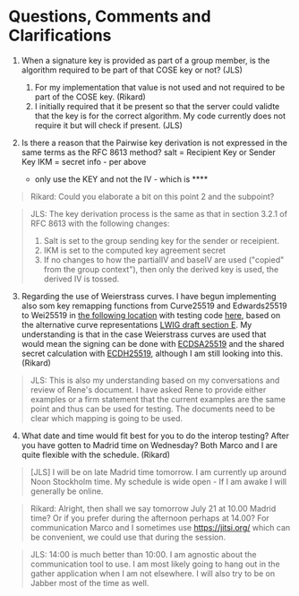 # Questions, Comments and Clarifications

1. When a signature key is provided as part of a group member, is the algorithm required to be part of that COSE key or not?  (JLS)
    1. For my implementation that value is not used and not required to be part of the COSE key. (Rikard)
    2. I initially required that it be present so that the server could validte that the key is for the correct algorithm.  My code currently does not require it but will check if present. (JLS)

2. Is there a reason that the Pairwise key derivation is not expressed in the same terms as the RFC 8613 method?
   salt = Recipient Key or Sender Key
   IKM = secret
   info - per above
   - only use the KEY and not the IV - which is ****

> Rikard: Could you elaborate a bit on this point 2 and the subpoint?

> JLS:  The key derivation process is the same as that in section 3.2.1 of RFC 8613 with the following changes:
> 1. Salt is set to the group sending key for the sender or receipient.
> 2. IKM is set to the computed key agreement secret
> 3. If no changes to how the partialIV and baseIV are used ("copied" from the group context"), then only the derived key is used, the derived IV is tossed.

3. Regarding the use of Weierstrass curves. I have begun implementing also som key remapping functions from Curve25519 and Edwards25519 to Wei25519 in 
[the following location](https://github.com/rikard-sics/californium/blob/group_oscore/cf-oscore/src/main/java/org/eclipse/californium/oscore/group/KeyRemapping.java#L296) with testing code [here](https://github.com/rikard-sics/californium/blob/group_oscore/cf-oscore/src/test/java/org/eclipse/californium/oscore/group/KeyRemappingTest.java#L163), based on the alternative curve representations [LWIG draft section E](https://tools.ietf.org/html/draft-ietf-lwig-curve-representations-10#appendix-E).
My understanding is that in the case Weierstrass curves are used that would mean the signing can be done with [ECDSA25519](https://tools.ietf.org/html/draft-ietf-lwig-curve-representations-10#section-10.2) and the shared secret calculation with [ECDH25519](https://tools.ietf.org/html/draft-ietf-lwig-curve-representations-10#section-10.3), although I am still looking into this. (Rikard)

> JLS:  This is also my understanding based on my conversations and review of Rene's document.
> I have asked Rene to provide either examples or a firm statement that the current examples are the same point and thus can be used for testing.
> The documents need to be clear which mapping is going to be used.

4. What date and time would fit best for you to do the interop testing? After you have gotten to Madrid time on Wednesday? Both Marco and I are quite flexible with the schedule. (Rikard)

>   [JLS] I will be on late Madrid time tomorrow.  I am currently up around Noon Stockholm time.  My schedule is wide open - If I am awake I will generally be online.

> Rikard: Alright, then shall we say tomorrow July 21 at 10.00 Madrid time? Or if you prefer during the afternoon perhaps at 14.00? For communication Marco and I sometimes use https://jitsi.org/ which can be convenient, we could use that during the session.

> JLS: 14:00 is much better than 10:00.  I am agnostic about the communication tool to use.  I am most likely going to hang out in the gather application when I am not elsewhere.  I will also try to be on Jabber most of the time as well.


